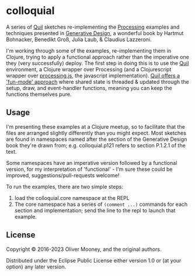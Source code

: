 # colloquial

A series of [Quil](http://quil.info) sketches re-implementing the [Processing](https://processing.org) examples and techniques presented in [Generative Design](http://www.generative-gestaltung.de), a wonderful book by Hartmut Bohnacker, Benedikt Groß, Julia Laub, & Claudius Lazzeroni. 

I'm working through some of the examples, re-implementing them in Clojure, trying to apply a functional approach rather than the imperative one they (very successfully) deploy. The first step in doing this is to use the [Quil](http://quil.info) environment, a Clojure wrapper over Processing (and a Clojurescript wrapper over [processing.js](http://processingjs.org), the javascript implementation). [Quil offers a 'fun-mode' approach](https://github.com/quil/quil/wiki/Functional-mode-%28fun-mode%29) where shared state is threaded & updated through the setup, draw, and event-handler functions, meaning you can keep the functions themselves pure.

## Usage

I'm presenting these examples at a Clojure meetup, so to facilitate that the files are arranged slightly differently than you might expect. Most sketches are found in namespaces named after the section of the Generative Design book they're drawn from; e.g. colloquial.p121 refers to section P.1.2.1 of the text.

Some namespaces have an imperative version followed by a functional version, for my interpretation of 'functional' - I'm sure these could be improved, suggestions/pull-requests welcome!

To run the examples, there are two simple steps:

1. load the colloquial.core namespace at the REPL
2. The core namespace has a series of `(comment ...)` commands for each section and implementation; send the line to the repl to launch that example.

## License

Copyright © 2016-2023 Oliver Mooney, and the original authors.

Distributed under the Eclipse Public License either version 1.0 or (at
your option) any later version.
